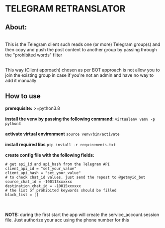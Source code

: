 # TELEGRAM RETRANSLATOR <br>
## About:
<br>This is the Telegram client such reads one (or more) Telegram group(s) and then copy and push the post content to another group by passing through the "prohibited words" filter

<br>This way (Client approach) chosen as per BOT approach is not allow you to join the existing group in case if you're not an admin and have no way to add it manually

## How to use <br>
**prerequisite:** >=python3.8 <br><br>
**install the venv by passing the following command:**
`virtualenv venv -p python3` <br><br>
**activate virtual environment**
`source venv/bin/activate` <br><br>
**install required libs**
`pip install -r requirements.txt` <br><br>
**create config file with the following fields:**


    # get api_id and api_hash from the Telegram API 
    client_api_id = "set_your_value"
    client_api_hash = "set_your_value"
    # to check chat_id values, just send the repost to @getmyid_bot
    source_chat_id = -100113xxxxxx 
    destination_chat_id = -10015xxxxxx
    # the list of prohibited keywords should be filled 
    black_list = []

<br><br>
**NOTE:** during the first start the app will create the service_account.session file. Just authorize your acc using the phone number for this



